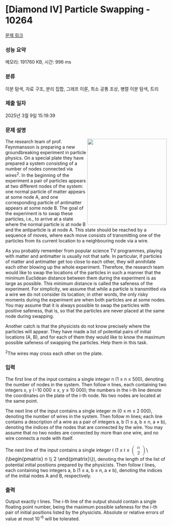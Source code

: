 # [Diamond IV] Particle Swapping - 10264 

[문제 링크](https://www.acmicpc.net/problem/10264) 

### 성능 요약

메모리: 191760 KB, 시간: 996 ms

### 분류

이분 탐색, 자료 구조, 분리 집합, 그래프 이론, 최소 공통 조상, 병렬 이분 탐색, 트리

### 제출 일자

2025년 3월 9일 15:19:39

### 문제 설명

<p><img alt="" src="https://www.acmicpc.net/upload/images2/particles.png" style="float:right; height:268px; width:248px">The research team of prof. Feynmansson is preparing a new groundbreaking experiment in particle physics. On a special plate they have prepared a system consisting of a number of nodes connected via wires<sup>2</sup>. In the beginning of the experiment a pair of particles appears at two different nodes of the system: one normal particle of matter appears at some node A, and one corresponding particle of antimatter appears at some node B. The goal of the experiment is to swap these particles, i.e., to arrive at a state where the normal particle is at node B and the antiparticle is at node A. This state should be reached by a sequence of moves, where each move consists of transmitting one of the particles from its current location to a neighbouring node via a wire.</p>

<p>As you probably remember from popular science TV programmes, playing with matter and antimatter is usually not that safe. In particular, if particles of matter and antimatter get too close to each other, they will annihilate each other blowing up the whole experiment. Therefore, the research team would like to swap the locations of the particles in such a manner that the minimum Euclidean distance between them during the experiment is as large as possible. This minimum distance is called the safeness of the experiment. For simplicity, we assume that while a particle is transmitted via a wire we do not consider its location; in other words, the only risky moments during the experiment are when both particles are at some nodes. You may assume that it is always possible to swap the particles with positive safeness, that is, so that the particles are never placed at the same node during swapping.</p>

<p>Another catch is that the physicists do not know precisely where the particles will appear. They have made a list of potential pairs of initial locations (A, B), and for each of them they would like to know the maximum possible safeness of swapping the particles. Help them in this task.</p>

<p><sup>2</sup>The wires may cross each other on the plate.</p>

### 입력 

 <p>The first line of the input contains a single integer n (1 ≤ n ≤ 500), denoting the number of nodes in the system. Then follow n lines, each containing two integers x, y (−10 000 ≤ x, y ≤ 10 000); the numbers in the i-th line denote the coordinates on the plate of the i-th node. No two nodes are located at the same point.</p>

<p>The next line of the input contains a single integer m (0 ≤ m ≤ 2 000), denoting the number of wires in the system. Then follow m lines; each line contains a description of a wire as a pair of integers a, b (1 ≤ a, b ≤ n, a ≠ b), denoting the indices of the nodes that are connected by the wire. You may assume that no two nodes are connected by more than one wire, and no wire connects a node with itself.</p>

<p>The next line of the input contains a single integer <span style="color:rgb(37, 37, 37); font-family:sans-serif; font-size:14px">ℓ</span> (1 ≤ <span style="color:rgb(37, 37, 37); font-family:sans-serif; font-size:14px">ℓ</span> ≤ <mjx-container class="MathJax" jax="CHTML" style="font-size: 109%; position: relative;"><mjx-math class="MJX-TEX" aria-hidden="true"><mjx-mrow><mjx-mo class="mjx-s3"><mjx-c class="mjx-c28 TEX-S3"></mjx-c></mjx-mo><mjx-mtable style="min-width: 0.6em;"><mjx-table><mjx-itable><mjx-mtr><mjx-mtd style="padding-bottom: 0.2em;"><mjx-mi class="mjx-i"><mjx-c class="mjx-c1D45B TEX-I"></mjx-c></mjx-mi><mjx-tstrut></mjx-tstrut></mjx-mtd></mjx-mtr><mjx-mtr><mjx-mtd style="padding-top: 0.2em;"><mjx-mn class="mjx-n"><mjx-c class="mjx-c32"></mjx-c></mjx-mn><mjx-tstrut></mjx-tstrut></mjx-mtd></mjx-mtr></mjx-itable></mjx-table></mjx-mtable><mjx-mo class="mjx-s3"><mjx-c class="mjx-c29 TEX-S3"></mjx-c></mjx-mo></mjx-mrow></mjx-math><mjx-assistive-mml unselectable="on" display="inline"><math xmlns="http://www.w3.org/1998/Math/MathML"><mrow data-mjx-texclass="INNER"><mo data-mjx-texclass="OPEN">(</mo><mtable columnspacing="1em" rowspacing="4pt"><mtr><mtd><mi>n</mi></mtd></mtr><mtr><mtd><mn>2</mn></mtd></mtr></mtable><mo data-mjx-texclass="CLOSE">)</mo></mrow></math></mjx-assistive-mml><span aria-hidden="true" class="no-mathjax mjx-copytext">\(\begin{pmatrix}  n  \\  2  \end{pmatrix}\)</span></mjx-container>), denoting the length of the list of potential initial positions prepared by the physicists. Then follow <span style="color:rgb(37, 37, 37); font-family:sans-serif; font-size:14px">ℓ</span> lines, each containing two integers a, b (1 ≤ a, b ≤ n, a ≠ b), denoting the indices of the initial nodes A and B, respectively.</p>

### 출력 

 <p>Output exactly <span style="color:rgb(37, 37, 37); font-family:sans-serif; font-size:14px">ℓ</span> lines. The i-th line of the output should contain a single floating point number, being the maximum possible safeness for the i-th pair of initial positions listed by the physicists. Absolute or relative errors of value at most 10<sup>-6</sup> will be tolerated.</p>

